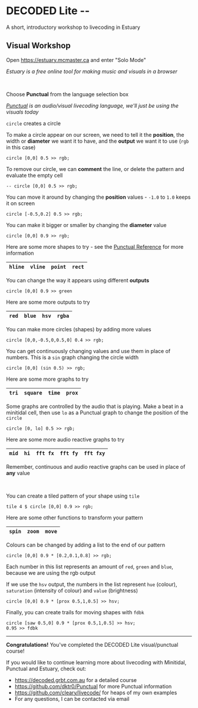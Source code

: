 # DECODED Lite --

A short, introductory workshop to livecoding in Estuary

## Visual Workshop

Open https://estuary.mcmaster.ca and enter "Solo Mode"

*Estuary is a free online tool for making music and visuals in a browser*

&nbsp;

Choose **Punctual** from the language selection box

*[Punctual](https://github.com/dktr0/Punctual) is an audio/visual livecoding language, we'll just be using the visuals today*

`circle` creates a circle

To make a circle appear on our screen, we need to tell it the **position**, the width or **diameter** we want it to have, and the **output** we want it to use (`rgb` in this case)

```
circle [0,0] 0.5 >> rgb;
```

To remove our circle, we can **comment** the line, or delete the pattern and evaluate the empty cell

```
-- circle [0,0] 0.5 >> rgb;
```

You can move it around by changing the **position** values - `-1.0` to `1.0` keeps it on screen

```
circle [-0.5,0.2] 0.5 >> rgb;
```

You can make it bigger or smaller by changing the **diameter** value

```
circle [0,0] 0.9 >> rgb;
```

Here are some more shapes to try - see the [Punctual Reference](https://github.com/dktr0/Punctual/blob/main/REFERENCE.md) for more information

| `hline` | `vline` | `point` | `rect` |
|---------|---------|---------|--------|

You can change the way it appears using different **outputs**

```
circle [0,0] 0.9 >> green
```

Here are some more outputs to try

| `red` | `blue` | `hsv` | `rgba` |
|---------|--------|-------|--------|


You can make more circles (shapes) by adding more values
```
circle [0,0,-0.5,0,0.5,0] 0.4 >> rgb;
```

You can get continuously changing values and use them in place of numbers. This is a `sin` graph changing the circle width

```
circle [0,0] (sin 0.5) >> rgb;
```

Here are some more graphs to try

| `tri` | `square` | `time` | `prox` |
|-------|----------|--------|--------|


Some graphs are controlled by the audio that is playing. Make a beat in a minitidal cell, then use `lo` as a Punctual graph to change the position of the `circle`

```
circle [0, lo] 0.5 >> rgb;
```

Here are some more audio reactive graphs to try

| `mid` | `hi` | `fft fx` | `fft fy` | `fft fxy` |
|-------|------|----------|----------|-----------|

Remember, continuous and audio reactive graphs can be used in place of **any** value

&nbsp;

You can create a tiled pattern of your shape using `tile`

```
tile 4 $ circle [0,0] 0.9 >> rgb;
```

Here are some other functions to transform your pattern

| `spin` | `zoom` | `move` |
|--------|--------|--------|


Colours can be changed by adding a list to the end of our pattern

```
circle [0,0] 0.9 * [0.2,0.1,0.8] >> rgb;
```

Each number in this list represents an amount of `red`, `green` and `blue`, because we are using the rgb output

If we use the `hsv` output, the numbers in the list represent `hue` (colour), `saturation` (intensity of colour) and `value` (brightness)

```
circle [0,0] 0.9 * [prox 0.5,1,0.5] >> hsv;
```

Finally, you can create trails for moving shapes with `fdbk`

```
circle [saw 0.5,0] 0.9 * [prox 0.5,1,0.5] >> hsv;
0.95 >> fdbk
```

---

**Congratulations!** You've completed the DECODED Lite visual/punctual course!

If you would like to continue learning more about livecoding with Minitidal, Punctual and Estuary, check out:

 - https://decoded.grbt.com.au for a detailed course
 - https://github.com/dktr0/Punctual for more Punctual information
 - https://github.com/cleary/livecode/ for heaps of my own examples
 - For any questions, I can be contacted via email
